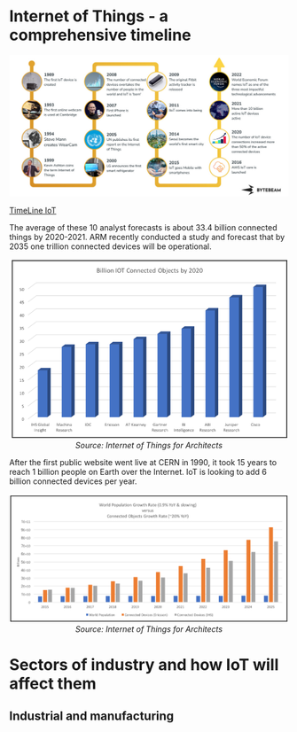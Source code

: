 # Internet of Things - a comprehensive timeline

<p align="center">
  <img src="../images/iot/iot_evolution.png" width="600">
  <br/>
</p>

<a href="https://defence.nridigital.com/global_defence_technology_feb24/timeline-internet-of-things">TimeLine IoT</a>


The average of these 10 analyst forecasts is about 33.4 billion connected things by 2020-2021. ARM recently conducted a study and forecast that by 2035 one trillion connected devices will be operational.
<p align="center">
  <img src="../images/iot/number_of_connected_things_2020_2021.png" width="600">
  <br/>
  <i>Source: Internet of Things for Architects</i>
</p>

After the first public website went live at CERN in 1990, it took 15 years to reach 1 billion people on Earth over the Internet. IoT is looking to add 6 billion connected devices per year.
<p align="center">
  <img src="../images/iot/world_population_vs_connected_objects.png" width="600">
  <br/>
  <i>Source: Internet of Things for Architects</i>
</p>

# Sectors of industry and how IoT will affect them

## Industrial and manufacturing
